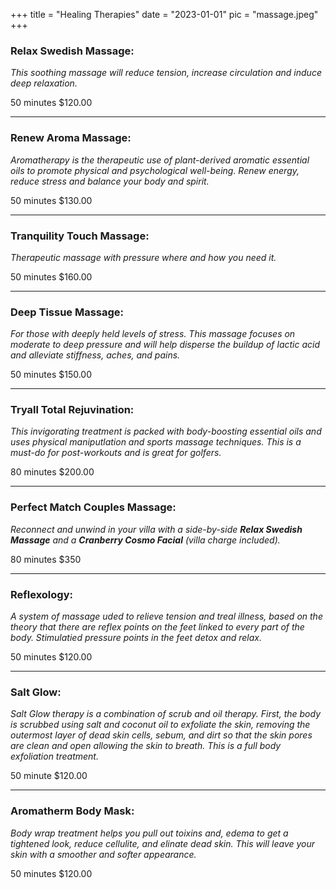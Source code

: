 +++
title = "Healing Therapies"
date = "2023-01-01"
pic = "massage.jpeg"
+++

### Relax Swedish Massage:
*This soothing massage will reduce tension, increase circulation and induce deep relaxation.*

50 minutes $120.00
___
### Renew Aroma Massage:
*Aromatherapy is the therapeutic use of plant-derived aromatic essential oils to promote physical and psychological well-being. Renew energy, reduce stress and balance your body and spirit.*

50 minutes $130.00
___
### Tranquility Touch Massage:
*Therapeutic massage with pressure where and how you need it.*

50 minutes $160.00
___
### Deep Tissue Massage:
*For those with deeply held levels of stress. This massage focuses on moderate to deep pressure and will help disperse the buildup of lactic acid and alleviate stiffness, aches, and pains.*

50 minutes $150.00
___
### Tryall Total Rejuvination:
*This invigorating treatment is packed with body-boosting essential oils and uses physical maniputlation and sports massage techniques. This is a must-do for post-workouts and is great for golfers.*

80 minutes $200.00
___
### Perfect Match Couples Massage:
*Reconnect and unwind in your villa with a side-by-side **Relax Swedish Massage** and a **Cranberry Cosmo Facial** (villa charge included).*

80 minutes $350
___
### Reflexology:
*A system of massage uded to relieve tension and treal illness, based on the theory that there are reflex points on the feet linked to every part of the body. Stimulatied pressure points in the feet detox and relax.*

50 minutes $120.00
___
### Salt Glow:
*Salt Glow therapy is a combination of scrub and oil therapy. First, the body is scrubbed using salt and coconut oil to exfoliate the skin, removing the outermost layer of dead skin cells, sebum, and dirt so that the skin pores are clean and open allowing the skin to breath. This is a full body exfoliation treatment.*

50 minute $120.00
___
### Aromatherm Body Mask:
*Body wrap treatment helps you pull out toixins and, edema to get a tightened look, reduce cellulite, and elinate dead skin. This will leave your skin with a smoother and softer appearance.*

50 minutes $120.00